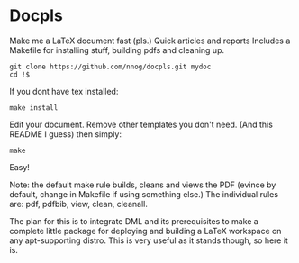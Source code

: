 Docpls
======

Make me a LaTeX document fast (pls.) Quick articles and reports
Includes a Makefile for installing stuff, building pdfs and cleaning up.

    git clone https://github.com/nnog/docpls.git mydoc
    cd !$

If you dont have tex installed:

    make install
    
Edit your document. Remove other templates you don't need. (And this README I guess) then simply:

    make

Easy!

Note: the default make rule builds, cleans and views the PDF (evince by default, change in Makefile if using something else.) The individual rules are: pdf, pdfbib, view, clean, cleanall.

The plan for this is to integrate DML and its prerequisites to make a complete little package for deploying and building a LaTeX workspace on any apt-supporting distro. This is very useful as it stands though, so here it is.
